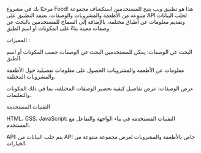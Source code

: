 مرحبًا بك في مشروع Food! هذا هو تطبيق ويب يتيح للمستخدمين استكشاف مجموعة متنوعة من الأطعمة والمشروبات والوصفات. يعتمد التطبيق على API لجلب البيانات وتقديم معلومات عن أطباق مختلفة، بالإضافة إلى السماح للمستخدمين بالبحث عن وصفات معينة بناءً على المكونات أو اسم الطبق.

المميزات :

البحث عن الوصفات: يمكن للمستخدمين البحث عن الوصفات حسب المكونات أو اسم الطبق.

معلومات عن الأطعمة والمشروبات: الحصول على معلومات تفصيلية حول الأطعمة والمشروبات المختلفة.

عرض الوصفات: عرض تفاصيل كيفية تحضير الوصفات المختلفة، بما في ذلك المكونات والتعليمات.

التقنيات المستخدمة

HTML، CSS، JavaScript: التقنيات المستخدمة في بناء الواجهة والتفاعل مع المستخدم.

API: يتم جلب البيانات من API خاص بالأطعمة والمشروبات لعرض مجموعة متنوعة من الخيارات.
